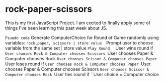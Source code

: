 # rock-paper-scissors

This is my first JavaScript Project. I am excited to finally apply some of things I've been learning this past week about JS.

`` Psuedo code
`` Generate ComputerChoice for Round of Game randomly using variables:
``rock,paper, scissors | store value 
``Prompt user to choose variable from the same set | store value 
``Play Round 
	`` User wins round if
		``User chooses Rock & Computer chooses Scissors
		``User chooses Paper & Computer chooses Rock
		``User chooses Scissor & Computer chooses Paper
	``User loses round if 
		``User chooses Rock & Computer chooses Paper
		``User chooses Paper & Computer chooses Scissors
		``User chooses Scissor & Computer chooses Rock
	``User ties round if 
		``User choice = Computer choice


        
